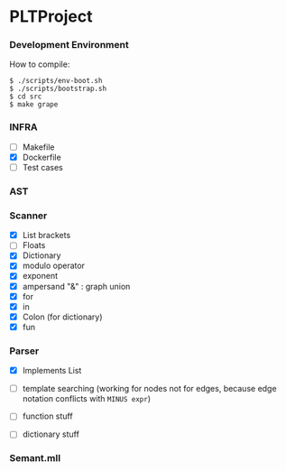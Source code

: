 # PLTProject

### Development Environment

How to compile:
```
$ ./scripts/env-boot.sh
$ ./scripts/bootstrap.sh
$ cd src
$ make grape
```


### INFRA
- [ ] Makefile
- [X] Dockerfile
- [ ] Test cases

### AST 
### Scanner 
- [X] List brackets
- [ ] Floats 
- [X] Dictionary 
- [X] modulo operator
- [X] exponent
- [X] ampersand "&" : graph union
- [X] for
- [X] in
- [X] Colon (for dictionary)
- [X] fun

### Parser 
- [X] Implements List 
- [ ] template searching (working for nodes not for edges, because edge notation conflicts with `MINUS expr`)
- [ ] function stuff
- [ ] dictionary stuff 


### Semant.mll

